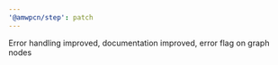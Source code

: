 ```yaml
---
'@amwpcn/step': patch
---
```


Error handling improved, documentation improved, error flag on graph nodes
